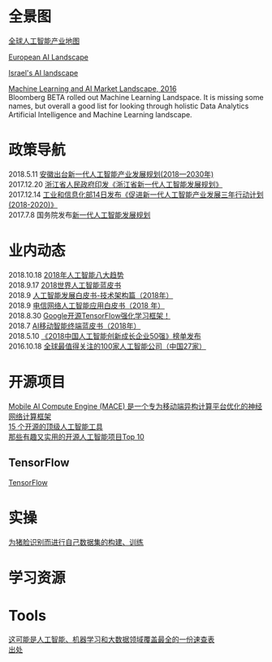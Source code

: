 
# 全景图

[全球人工智能产业地图](http://www.caict.ac.cn/kxyj/qwfb/ztbg/201804/P020180413313451066778.pdf#page=1&zoom=70,410,1529)<br>

[European AI Landscape](http://projectjuno.ai/content/ProjectJunoAI_EuropeanMachineIntelligenceLandscape.pdf) <br>

[Israel's AI landscape](https://cdn-images-1.medium.com/max/2000/1*4k2bACH0ZNBy6CKwbSpxQA.png)<br>

[Machine Learning and AI Market Landscape, 2016](https://i1.wp.com/analyticsweek.com/wp-content/uploads/2017/01/4e1d80ad-c007-4baa-99a9-915c936a5ef6-original.png?ssl=1)<br>
Bloomberg BETA rolled out Machine Learning Landspace. It is missing some names, but overall a good list for looking through holistic Data Analytics Artificial Intelligence and Machine Learning landscape.<br>

# 政策导航 
2018.5.11 [安徽出台新一代人工智能产业发展规划(2018—2030年)](http://ah.sina.com.cn/news/2018-05-29/detail-ihcffhsu7092405.shtml?from=ah_cnxh)<br>
2017.12.20 [浙江省人民政府印发《浙江省新一代人工智能发展规划》](https://baijiahao.baidu.com/s?id=1587313689131375325&wfr=spider&for=pc)<br>
2017.12.14 [工业和信息化部14日发布《促进新一代人工智能产业发展三年行动计划(2018-2020)》](http://www.qianjia.com/html/2017-12/15_281000.html)<br>
2017.7.8 国务院发布[新一代人工智能发展规划](https://baike.baidu.com/item/%E6%96%B0%E4%B8%80%E4%BB%A3%E4%BA%BA%E5%B7%A5%E6%99%BA%E8%83%BD%E5%8F%91%E5%B1%95%E8%A7%84%E5%88%92/22036716?fr=aladdin)<br>



# 业内动态
2018.10.18 [2018年人工智能八大趋势](http://www.sohu.com/a/259765973_99916129)<br>
2018.9.17 [2018世界人工智能蓝皮书](http://www.caict.ac.cn/kxyj/qwfb/bps/201809/P020180918696199759142.pdf)<br>
2018.9 [人工智能发展白皮书-技术架构篇（2018年）](http://www.caict.ac.cn/kxyj/qwfb/bps/201809/P020180906443463663989.pdf)<br>
2018.9 [电信网络人工智能应用白皮书（2018 年）](http://www.caict.ac.cn/kxyj/qwfb/bps/201809/P020180929348657095647.pdf)<br>
2018.8.30 [Google开源TensorFlow强化学习框架！](https://github.com/google/dopamine)<br> 
2018.7 [AI移动智能终端蓝皮书（2018年）](http://www.caict.ac.cn/kxyj/qwfb/ztbg/201807/P020180718595304832512.pdf)<br>
2018.5.10 [《2018中国人工智能创新成长企业50强》榜单发布](http://www.ctoutiao.com/674770.html)<br>
2016.10.18 [全球最值得关注的100家人工智能公司（中国27家）](http://www.cbdio.com/BigData/2016-10/18/content_5340504.htm)<br>

# 开源项目
[Mobile AI Compute Engine (MACE) 是一个专为移动端异构计算平台优化的神经网络计算框架 ](https://github.com/xiaomi/mace)<br>
[15 个开源的顶级人工智能工具](http://www.iteye.com/news/31877)<br>
[那些有趣又实用的开源人工智能项目Top 10](http://ai.51cto.com/art/201809/582996.htm)<br>

## TensorFlow
[TensorFlow](https://www.tensorflow.org)<br>

# 实操
[为猪脸识别而进行自己数据集的构建、训练](https://blog.csdn.net/duanshao/article/details/78797616)<br>

# 学习资源

# Tools
[这可能是人工智能、机器学习和大数据领域覆盖最全的一份速查表](http://www.raincent.com/content-10-12752-1.html)<br>
[出处](https://becominghuman.ai/cheat-sheets-for-ai-neural-networks-machine-learning-deep-learning-big-data-678c51b4b463)<br>
